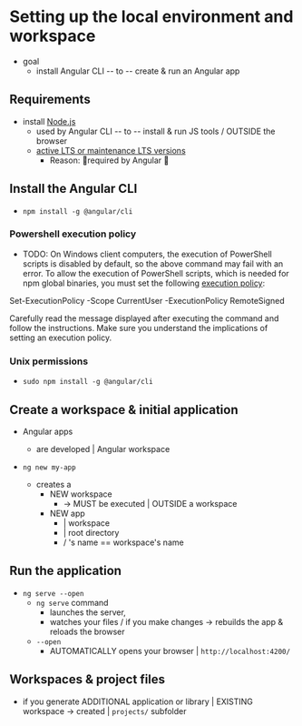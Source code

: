 # Setting up the local environment and workspace

* goal
  * install Angular CLI -- to -- create & run an Angular app

## Requirements

* install [Node.js](https://nodejs.org/)
  * used by Angular CLI -- to -- install & run JS tools / OUTSIDE the browser
  * [active LTS or maintenance LTS versions](https://nodejs.org/en/about/previous-releases)
    * Reason: 🧠required by Angular 🧠

## Install the Angular CLI

* `npm install -g @angular/cli`

### Powershell execution policy

* TODO:
On Windows client computers, the execution of PowerShell scripts is disabled by default, so the above command may fail with an error.
To allow the execution of PowerShell scripts, which is needed for npm global binaries, you must set the following <a href="https://docs.microsoft.com/powershell/module/microsoft.powershell.core/about/about_execution_policies">execution policy</a>:

<docs-code language="sh">

Set-ExecutionPolicy -Scope CurrentUser -ExecutionPolicy RemoteSigned

</docs-code>

Carefully read the message displayed after executing the command and follow the instructions. 
Make sure you understand the implications of setting an execution policy.

### Unix permissions

* `sudo npm install -g @angular/cli`

## Create a workspace & initial application

* Angular apps
  * are developed | Angular workspace

* `ng new my-app`
  * creates a 
    * NEW workspace
      * -> MUST be executed | OUTSIDE a workspace 
    * NEW app 
      * | workspace
      * | root directory
      * / 's name == workspace's name

## Run the application

* `ng serve --open`
  * `ng serve` command
    * launches the server,
    * watches your files / if you make changes -> rebuilds the app & reloads the browser
  * `--open`
    * AUTOMATICALLY opens your browser | `http://localhost:4200/` 

## Workspaces & project files

* if you generate ADDITIONAL application or library | EXISTING workspace -> created | `projects/` subfolder
